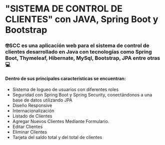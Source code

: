 <h1>"SISTEMA DE CONTROL DE CLIENTES" con JAVA, Spring Boot y Bootstrap</h1>

<h3>🤓SCC es una aplicación web para el sistema de control de clientes desarrollado en Java con tecnologías como Spring Boot, Thymeleaf, Hibernate, MySql, Bootstrap, JPA entre otras💻</h3>
<h4>Dentro de sus principales características se encuentran: </h4>
<ul>
  <li>Sistema de logueo de usuarios con diferentes roles</li>
  <li>Seguridad con Spring Boot y Spring Security, conectándonos a una base de datos utilizando JPA</li>
  <li>Diseño Responsive</li>
  <li>Internacionalización</li>
  <li>Listado de Clientes</li>
  <li>Agregar Nuevos Clientes Mediante Formulario.</li>
  <li>Editar Clientes</li>
  <li>Eliminar Clientes</li>
  <li>Tarjeta del saldo total y del total de clientes</li>
</ul>
